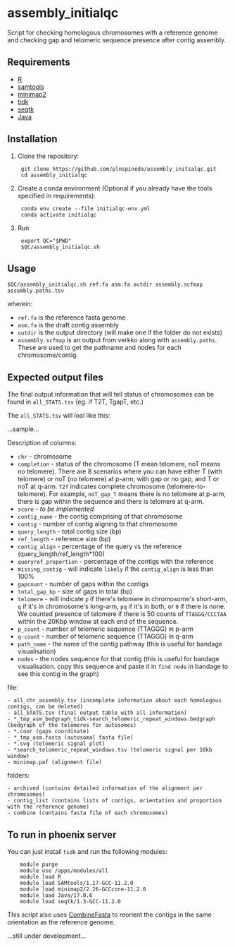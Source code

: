 # assembly_initialqc

Script for checking homologous chromosomes with a reference genome and checking gap and telomeric sequence presence after contig assembly.

## Requirements

- [R](https://www.r-project.org)
- [samtools](http://www.htslib.org)
- [minimap2](https://github.com/lh3/minimap2)
- [tidk](https://github.com/tolkit/telomeric-identifier)
- [seqtk](https://github.com/lh3/seqtk)
- [Java](https://www.java.com/en/)

## Installation

1. Clone the repository:

        git clone https://github.com/plnspineda/assembly_initialqc.git
        cd assembly_initialqc

2. Create a conda environment (Optional if you already have the tools specified in requirements):

        conda env create --file initialqc-env.yml
        conda activate initialqc

3. Run

        export QC="$PWD"
        $QC/assembly_initialqc.sh

## Usage

    $QC/assembly_initialqc.sh ref.fa asm.fa outdir assembly.scfmap assembly.paths.tsv 

wherein:

- `ref.fa` is the reference fasta genome
- `asm.fa` is the draft contig assembly
- `outdir` is the output directory (will make one if the folder do not exists)
- `assembly.scfmap` is an output from verkko along with `assembly.paths`. These are used to get the pathname and nodes for each chromosome/contig.

## Expected output files

The final output information that will tell status of chromosomes can be found in `all_STATS.tsv` (eg. if T2T, TgapT, etc.)

The `all_STATS.tsv` will lool like this:

...sample...

Description of columns:

- `chr` - chromosome
- `completion` - status of the chromosome (T mean telomere, noT means no telomere). There are 8 scenarios where you can have either T (with telomere) or noT (no telomere) at p-arm, with gap or no gap, and T or noT at q-arm. `T2T` indicates complete chromosome (telomere-to-telomere). For example, `noT_gap_T` means there is no telomere at p-arm, there is gap within the sequence and there is telomere at q-arm.
- `score` - *to be implemented*
- `contig_name` - the contig comprising of that chromosome
- `contig` - number of contig aligning to that chromosome
- `query_length` - total contig size (bp)
- `ref_length` - reference size (bp)
- `contig_align` - percentage of the query vs the reference (query_length/ref_length*100)
- `queryref_proportion` - percentage of the contigs with the reference
- `missing_contig` - will indicate `likely` if the `contig_align` is less than 100%
- `gapcount` - number of gaps within the contigs
- `total_gap_bp` - size of gaps in total (bp)
- `telomere` - will indicate `p` if there's telomere in chromosome's short-arm, `q` if it's in chromosome's long-arm, `pq` if it's in both, or `0` if there is none. We counted presence of telomere if there is 50 counts of `TTAGGG/CCCTAA` within the 20Kbp window at each end of the sequence.
- `p_count` - number of telomeric sequence (TTAGGG) in p-arm
- `q-count` - number of telomeric sequence (TTAGGG) in q-arm
- `path_name` - the name of the contig pathway (this is useful for bandage visualisation)
- `nodes` - the nodes sequence for that contig (this is useful for bandage visualisation. copy this sequence and paste it in `find node` in bandage to see this contig in the graph)

file:

    - all_chr_assembly.tsv (incomplete information about each homologous contigs, can be deleted)
    - all_STATS.tsv (final output table with all information)
    - *_tmp_asm_bedgraph_tidk-search_telomeric_repeat_windows.bedgraph (bedgraph of the telomeres for autosomes)
    - *.coor (gaps coordinate)
    - *_tmp_asm.fasta (autosomal fasta file)
    - *.svg (telomeric signal plot)
    - *search_telomeric_repeat_windows.tsv (telomeric signal per 10kb window)
    - minimap.paf (alignment file)

folders:

    - archived (contains detailed information of the alignment per chromosomes)
    - contig_list (contains lists of contigs, orientation and proportion with the reference genome)
    - combine (contains fasta file of each chromosomes)

## To run in phoenix server

You can just install `tidk` and run the following modules:

        module purge
        module use /apps/modules/all
        module load R
        module load SAMtools/1.17-GCC-11.2.0
        module load minimap2/2.26-GCCcore-11.2.0
        module load Java/17.0.6
        module load seqtk/1.3-GCC-11.2.0

This script also uses [CombineFasta](https://github.com/njdbickhart/CombineFasta) to reorient the contigs in the same orientation as the reference genome.

...still under development...
